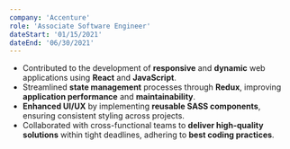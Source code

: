```yaml
---
company: 'Accenture'
role: 'Associate Software Engineer'
dateStart: '01/15/2021'
dateEnd: '06/30/2021'
---
```


- Contributed to the development of **responsive** and **dynamic** web
  applications using **React** and **JavaScript**.
- Streamlined **state management** processes through **Redux**, improving
  **application performance** and **maintainability**.
- **Enhanced UI/UX** by implementing **reusable SASS components**, ensuring
  consistent styling across projects.
- Collaborated with cross-functional teams to **deliver high-quality
  solutions** within tight deadlines, adhering to **best coding practices**.
